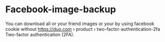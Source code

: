 # Facebook-image-backup
 You can download all or your friend images or your by using facebook cookie without https://duo.com › product › two-factor-authentication-2fa Two-factor authentication (2FA).

